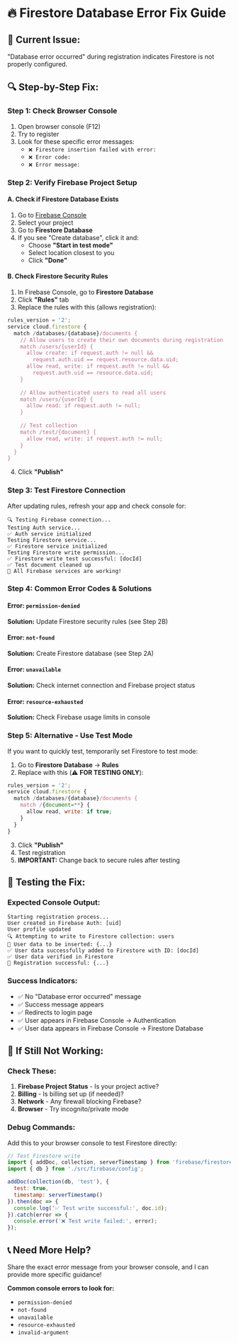 # 🔥 Firestore Database Error Fix Guide

## 🚨 **Current Issue:**
"Database error occurred" during registration indicates Firestore is not properly configured.

## 🔍 **Step-by-Step Fix:**

### **Step 1: Check Browser Console**
1. Open browser console (F12)
2. Try to register
3. Look for these specific error messages:
   - `❌ Firestore insertion failed with error:`
   - `❌ Error code:`
   - `❌ Error message:`

### **Step 2: Verify Firebase Project Setup**

#### **A. Check if Firestore Database Exists**
1. Go to [Firebase Console](https://console.firebase.google.com/)
2. Select your project
3. Go to **Firestore Database**
4. If you see "Create database", click it and:
   - Choose **"Start in test mode"**
   - Select location closest to you
   - Click **"Done"**

#### **B. Check Firestore Security Rules**
1. In Firebase Console, go to **Firestore Database**
2. Click **"Rules"** tab
3. Replace the rules with this (allows registration):

```javascript
rules_version = '2';
service cloud.firestore {
  match /databases/{database}/documents {
    // Allow users to create their own documents during registration
    match /users/{userId} {
      allow create: if request.auth != null && 
        request.auth.uid == request.resource.data.uid;
      allow read, write: if request.auth != null && 
        request.auth.uid == resource.data.uid;
    }
    
    // Allow authenticated users to read all users
    match /users/{userId} {
      allow read: if request.auth != null;
    }
    
    // Test collection
    match /test/{document} {
      allow read, write: if request.auth != null;
    }
  }
}
```

4. Click **"Publish"**

### **Step 3: Test Firestore Connection**
After updating rules, refresh your app and check console for:
```
🔍 Testing Firebase connection...
Testing Auth service...
✅ Auth service initialized
Testing Firestore service...
✅ Firestore service initialized
Testing Firestore write permission...
✅ Firestore write test successful: [docId]
✅ Test document cleaned up
🎉 All Firebase services are working!
```

### **Step 4: Common Error Codes & Solutions**

#### **Error: `permission-denied`**
**Solution:** Update Firestore security rules (see Step 2B)

#### **Error: `not-found`**
**Solution:** Create Firestore database (see Step 2A)

#### **Error: `unavailable`**
**Solution:** Check internet connection and Firebase project status

#### **Error: `resource-exhausted`**
**Solution:** Check Firebase usage limits in console

### **Step 5: Alternative - Use Test Mode**
If you want to quickly test, temporarily set Firestore to test mode:

1. Go to **Firestore Database** → **Rules**
2. Replace with this (⚠️ **FOR TESTING ONLY**):
```javascript
rules_version = '2';
service cloud.firestore {
  match /databases/{database}/documents {
    match /{document=**} {
      allow read, write: if true;
    }
  }
}
```
3. Click **"Publish"**
4. Test registration
5. **IMPORTANT:** Change back to secure rules after testing

## 🧪 **Testing the Fix:**

### **Expected Console Output:**
```
Starting registration process...
User created in Firebase Auth: [uid]
User profile updated
🔍 Attempting to write to Firestore collection: users
📝 User data to be inserted: {...}
✅ User data successfully added to Firestore with ID: [docId]
✅ User data verified in Firestore
🎉 Registration successful: {...}
```

### **Success Indicators:**
- ✅ No "Database error occurred" message
- ✅ Success message appears
- ✅ Redirects to login page
- ✅ User appears in Firebase Console → Authentication
- ✅ User data appears in Firebase Console → Firestore Database

## 🚨 **If Still Not Working:**

### **Check These:**
1. **Firebase Project Status** - Is your project active?
2. **Billing** - Is billing set up (if needed)?
3. **Network** - Any firewall blocking Firebase?
4. **Browser** - Try incognito/private mode

### **Debug Commands:**
Add this to your browser console to test Firestore directly:
```javascript
// Test Firestore write
import { addDoc, collection, serverTimestamp } from 'firebase/firestore';
import { db } from './src/firebase/config';

addDoc(collection(db, 'test'), {
  test: true,
  timestamp: serverTimestamp()
}).then(doc => {
  console.log('✅ Test write successful:', doc.id);
}).catch(error => {
  console.error('❌ Test write failed:', error);
});
```

## 📞 **Need More Help?**

Share the exact error message from your browser console, and I can provide more specific guidance!

**Common console errors to look for:**
- `permission-denied`
- `not-found` 
- `unavailable`
- `resource-exhausted`
- `invalid-argument` 
